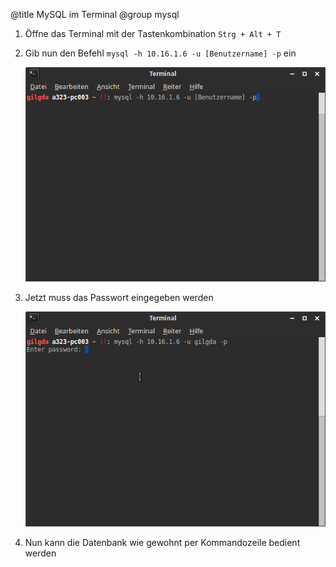 ﻿@title MySQL im Terminal
@group mysql

1. Öffne das Terminal mit der Tastenkombination `Strg + Alt + T`

2. Gib nun den Befehl `mysql -h 10.16.1.6 -u [Benutzername] -p` ein

   ![Screenshot 1](screen1.png)

3. Jetzt muss das Passwort eingegeben werden
    
   ![Screenshot 2](screen2.png)

3. Nun kann die Datenbank wie gewohnt per Kommandozeile bedient werden